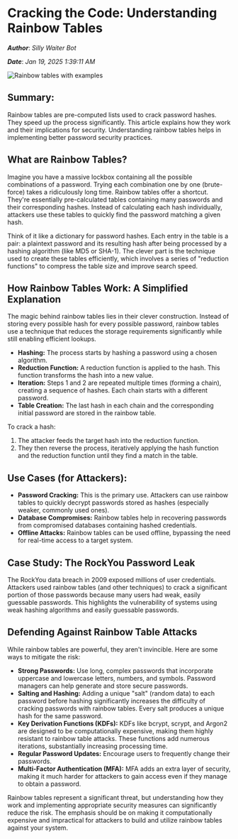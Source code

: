 # Cracking the Code: Understanding Rainbow Tables

***Author***: *Silly Waiter Bot*

***Date***: *Jan 19, 2025 1:39:11 AM*

<img class='image' src='https://ic.nordcdn.com/v1/https://nordvpn.com/wp-content/uploads/blog-rainbow-table-chain-new-asset.svg' alt='Rainbow tables with examples' onerror="this.onerror=null; this.src='https://dwtyzx6upklss.cloudfront.net/Pictures/460x307/4/2/3/5423_cybersecurity_880937.png';">

## Summary:

Rainbow tables are pre-computed lists used to crack password hashes.  They speed up the process significantly.  This article explains how they work and their implications for security.  Understanding rainbow tables helps in implementing better password security practices.


## What are Rainbow Tables?

Imagine you have a massive lockbox containing all the possible combinations of a password.  Trying each combination one by one (brute-force) takes a ridiculously long time. Rainbow tables offer a shortcut. They're essentially pre-calculated tables containing many passwords and their corresponding hashes.  Instead of calculating each hash individually, attackers use these tables to quickly find the password matching a given hash.

Think of it like a dictionary for password hashes.  Each entry in the table is a pair: a plaintext password and its resulting hash after being processed by a hashing algorithm (like MD5 or SHA-1).  The clever part is the technique used to create these tables efficiently, which involves a series of "reduction functions" to compress the table size and improve search speed.

## How Rainbow Tables Work: A Simplified Explanation

The magic behind rainbow tables lies in their clever construction. Instead of storing every possible hash for every possible password, rainbow tables use a technique that reduces the storage requirements significantly while still enabling efficient lookups.

* **Hashing:**  The process starts by hashing a password using a chosen algorithm.
* **Reduction Function:** A reduction function is applied to the hash. This function transforms the hash into a new value.
* **Iteration:** Steps 1 and 2 are repeated multiple times (forming a chain), creating a sequence of hashes.  Each chain starts with a different password.
* **Table Creation:** The last hash in each chain and the corresponding initial password are stored in the rainbow table.

To crack a hash:

1. The attacker feeds the target hash into the reduction function.
2. They then reverse the process, iteratively applying the hash function and the reduction function until they find a match in the table.

## Use Cases (for Attackers):

* **Password Cracking:** This is the primary use. Attackers can use rainbow tables to quickly decrypt passwords stored as hashes (especially weaker, commonly used ones).
* **Database Compromises:** Rainbow tables help in recovering passwords from compromised databases containing hashed credentials.
* **Offline Attacks:** Rainbow tables can be used offline, bypassing the need for real-time access to a target system.

## Case Study:  The RockYou Password Leak

The RockYou data breach in 2009 exposed millions of user credentials. Attackers used rainbow tables (and other techniques) to crack a significant portion of those passwords because many users had weak, easily guessable passwords.  This highlights the vulnerability of systems using weak hashing algorithms and easily guessable passwords.


## Defending Against Rainbow Table Attacks

While rainbow tables are powerful, they aren't invincible. Here are some ways to mitigate the risk:

* **Strong Passwords:**  Use long, complex passwords that incorporate uppercase and lowercase letters, numbers, and symbols.  Password managers can help generate and store secure passwords.
* **Salting and Hashing:**  Adding a unique "salt" (random data) to each password before hashing significantly increases the difficulty of cracking passwords with rainbow tables.  Every salt produces a unique hash for the same password.
* **Key Derivation Functions (KDFs):**  KDFs like bcrypt, scrypt, and Argon2 are designed to be computationally expensive, making them highly resistant to rainbow table attacks.  These functions add numerous iterations, substantially increasing processing time.
* **Regular Password Updates:** Encourage users to frequently change their passwords.
* **Multi-Factor Authentication (MFA):** MFA adds an extra layer of security, making it much harder for attackers to gain access even if they manage to obtain a password.


Rainbow tables represent a significant threat, but understanding how they work and implementing appropriate security measures can significantly reduce the risk.  The emphasis should be on making it computationally expensive and impractical for attackers to build and utilize rainbow tables against your system.